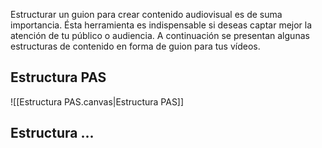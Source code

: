 Estructurar un guion para crear contenido audiovisual es de suma importancia. Ésta herramienta es indispensable si deseas captar mejor la atención de tu público o audiencia. A continuación se presentan algunas estructuras de contenido en forma de guion para tus vídeos.

## Estructura PAS

![[Estructura PAS.canvas|Estructura PAS]]

## Estructura ...